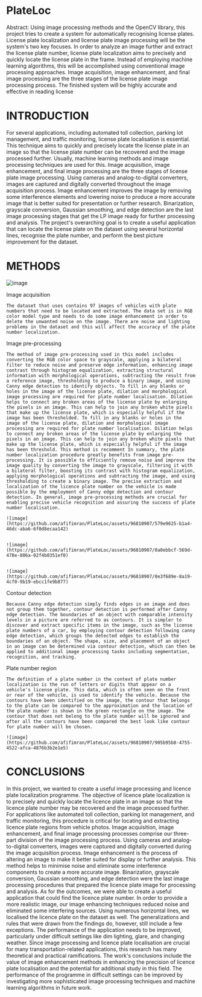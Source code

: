 # PlateLoc
Abstract: Using image processing methods and the OpenCV library, this project tries to create a system for automatically recognising license plates. License plate localization and license plate image processing will be the system's two key focuses. In order to analyze an image further and extract the license plate number, license plate localization aims to precisely and quickly locate the license plate in the frame. Instead of employing machine learning algorithms, this will be accomplished using conventional image processing approaches. Image acquisition, image enhancement, and final image processing are the three stages of the license plate image processing process. The finished system will be highly accurate and effective in reading license 

# INTRODUCTION
For several applications, including automated toll collection, parking lot management, and traffic monitoring, license plate localisation is essential. This technique aims to quickly and precisely locate the license plate in an image so that the license plate number can be recovered and the image processed further. Usually, machine learning methods and image processing techniques are used for this. Image acquisition, image enhancement, and final image processing are the three stages of license plate image processing. Using cameras and analog-to-digital converters, images are captured and digitally converted throughout the image acquisition process. Image enhancement improves the image by removing some interference elements and lowering noise to produce a more accurate image that is better suited for presentation or further research. Binarization, grayscale conversion, Gaussian smoothing, and edge detection are the last image processing stages that get the LP image ready for further processing and analysis. The project's overarching goal is to create a useful application that can locate the license plate on the dataset using several horizontal lines, recognise the plate number, and perform the best picture improvement for the dataset.

# METHODS

![image](https://github.com/afifimran/PlateLoc/assets/96810907/36fb9e5f-4f73-464f-a12a-18f46ff1eeee)


Image acquisition

	The dataset that uses contains 97 images of vehicles with plate numbers that need to be located and extracted. The data set is in RGB color model type and needs to do some image enhancement in order to delete the unwanted noise on the image. There are noise and lighting problems in the dataset and this will affect the accuracy of the plate number localization. 
	
Image pre-processing

	The method of image pre-processing used in this model includes converting the RGB color space to grayscale, applying a bilateral filter to reduce noise and preserve edge information, enhancing image contrast through histogram equalization, extracting structural information with morphological operations, subtracting the result from a reference image, thresholding to produce a binary image, and using Canny edge detection to identify objects. To fill in any blanks or holes in the image of the license plate, dilation and morphological image processing are required for plate number localisation. Dilation helps to connect any broken areas of the license plate by enlarging the pixels in an image. This can help to join any broken white pixels that make up the license plate, which is especially helpful if the image has been thresholded. To fill in any blanks or holes in the image of the license plate, dilation and morphological image processing are required for plate number localisation. Dilation helps to connect any broken areas of the license plate by enlarging the pixels in an image. This can help to join any broken white pixels that make up the license plate, which is especially helpful if the image has been threshold. This method is recomment In summary, the plate number localization procedure greatly benefits from image pre-processing. It is possible to efficiently remove noise and improve the image quality by converting the image to grayscale, filtering it with a bilateral filter, boosting its contrast with histogram equalization, applying morphological operations and subtracting the image, and using thresholding to create a binary image. The precise extraction and localization of the licence plate number on the vehicle is made possible by the employment of Canny edge detection and contour detection. In general, image pre-processing methods are crucial for enabling precise vehicle recognition and assuring the success of plate number localisation.
	
	![image](https://github.com/afifimran/PlateLoc/assets/96810907/579e9625-b1a4-46dc-aba6-6f0d8ecaa142)


	![image](https://github.com/afifimran/PlateLoc/assets/96810907/0a0ebbcf-569d-478e-806a-02f4b0351ef0)
	
	
	![image](https://github.com/afifimran/PlateLoc/assets/96810907/8e3f689e-8a19-4cf0-9b19-ebcc1fe9b877)
	

	
Contour detection

	Because Canny edge detection simply finds edges in an image and does not group them together, contour detection is performed after Canny edge detection. The boundaries of an object with comparable intensity levels in a picture are referred to as contours. It is simpler to discover and extract specific items in the image, such as the license plate numbers of a car, by employing contour detection following canny edge detection, which groups the detected edges to establish the boundaries of an object. The shape, size, and placement of an object in an image can be determined via contour detection, which can then be applied to additional image processing tasks including segmentation, recognition, and tracking.
	
Plate number region

	The definition of a plate number in the context of plate number localization is the run of letters or digits that appear on a vehicle's license plate. This data, which is often seen on the front or rear of the vehicle, is used to identify the vehicle. Because the contours have been identified on the image, the contour that belongs to the plate can be compared to the approximation and the location of the plate number is shown in the green rectangle on the image. The contour that does not belong to the plate number will be ignored and after all the contours have been compared the best look like contour for plate number will be chosen.
	
	![image](https://github.com/afifimran/PlateLoc/assets/96810907/905b95b8-4755-4522-afca-4876b3b2e1e5)



	
# CONCLUSIONS

In this project, we wanted to create a useful image processing and licence plate localization programme. The objective of licence plate localization is to precisely and quickly locate the licence plate in an image so that the licence plate number may be recovered and the image processed further. For applications like automated toll collection, parking lot management, and traffic monitoring, this procedure is critical for locating and extracting licence plate regions from vehicle photos. Image acquisition, image enhancement, and final image processing processes comprise our three-part division of the image processing process. Using cameras and analog-to-digital converters, images were captured and digitally converted during the image acquisition process. Image enhancement is the process of altering an image to make it better suited for display or further analysis. This method helps to minimise noise and eliminate some interference components to create a more accurate image. Binarization, grayscale conversion, Gaussian smoothing, and edge detection were the last image processing procedures that prepared the licence plate image for processing and analysis. As for the outcomes, we were able to create a useful application that could find the licence plate number. In order to provide a more realistic image, our image enhancing techniques reduced noise and eliminated some interfering sources. Using numerous horizontal lines, we localised the licence plate on the dataset as well. The generalizations and rules that were drawn from the findings do, however, still include a few exceptions. The performance of the application needs to be improved, particularly under difficult settings like dim lighting, glare, and changing weather. Since image processing and licence plate localisation are crucial for many transportation-related applications, this research has many theoretical and practical ramifications. The work's conclusions include the value of image enhancement methods in enhancing the precision of licence plate localisation and the potential for additional study in this field. The performance of the programme in difficult settings can be improved by investigating more sophisticated image processing techniques and machine learning algorithms in future work.
